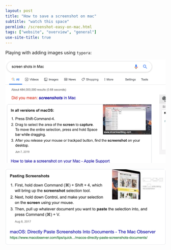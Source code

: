 ```yaml
---
layout: post
title: "How to save a screenshot on mac"
subtitle: "watch this space"
permlink: /screenshot-easy-on-mac.html
tags: ["website", "overview", "general"]
use-site-title: true
---
```


Playing with adding images using `typora`:

![screenshot-inmac](../img/davids-testimage.png)

![realcopypastescreenshot](../img/realcopypastescreenshot.png)

